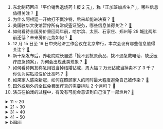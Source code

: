 1. 东北制药回应「平价销售退烧药 1 板 2 元」，称「正加班加点生产」，哪些信息值得关注？ [:link:](https://www.zhihu.com/question/572714705)
2. 为什么阿根廷一开始打不赢沙特，后来却能进决赛？ [:link:](https://www.zhihu.com/question/572491008)
3. 美国驻华大使馆暂停所有常规签证服务，哪些信息值得关注？ [:link:](https://www.zhihu.com/question/572521349)
4. 如何看待全国房价重回两年前，哈尔滨、太原、石家庄、郑州等 29 城比两年前还低？未来房价走势如何？ [:link:](https://www.zhihu.com/question/572730990)
5. 12 月 15 日至 16 日中央经济工作会议在北京举行，本次会议有哪些信息值得关注？ [:link:](https://www.zhihu.com/question/572726637)
6. 新十条发布后，养老院院长自述「抢不到抗原药品、拨不通急救电话、缺乏医疗应急预案」，为何会出现此类现象？ [:link:](https://www.zhihu.com/question/572656132)
7. 如何看待网友称急用钱当掉结婚钻戒，周大福 2 万元钻戒当掉卖不了 3 千？你认为买钻戒性价比高吗？ [:link:](https://www.zhihu.com/question/572658304)
8. 如果家人感染新冠，如何在照顾家人的同时最大程度避免自己被传染？ [:link:](https://www.zhihu.com/question/570305526)
9. 国外或境外的全民免费医疗真的需要排队 2 个月吗？ [:link:](https://www.zhihu.com/question/21789364)
10. 演员在拍戏的过程中，有没有可能会意识到自己演了一部烂片? [:link:](https://www.zhihu.com/question/351363899)
<details>
<summary>11 ~ 20</summary>

11. 很多新能源SUV为了放电池取消了备胎，他们为啥不把备胎放在书包里面？ [:link:](https://www.zhihu.com/question/571874921)
12. 新冠疫苗第四针接种放开，丽珠重组新冠病毒融合蛋白疫苗有效保护奥密克戎变异株感染者，该疫苗有哪些特点？ [:link:](https://www.zhihu.com/question/572722840)
13. 《原神》中，旅行者的风之翼驾照是在蒙德考的；为什么在璃月稻妻须弥使用时没有被阻止？ [:link:](https://www.zhihu.com/question/572340146)
14. 塞尔维亚要求北约向科索沃派出塞军警，如何看待该决定？是否能缓解目前的紧张局势？ [:link:](https://www.zhihu.com/question/572651484)
15. 广东一影城售票分「阴阳场」后已整改，负责人表示初衷是想保护阴性影迷，如何看待这一做法？现实中是否可行？ [:link:](https://www.zhihu.com/question/572725081)
16. 「阳」过之后，口红、贴身衣物还能用么？新冠康复后，家里是否需要一次彻底的「消杀」？ [:link:](https://www.zhihu.com/question/572499756)
17. 2022有什么万元左右高端冰箱推荐？ [:link:](https://www.zhihu.com/question/503731813)
18. 观看影视剧会被影响价值观吗？ [:link:](https://www.zhihu.com/question/569746965)
19. C 罗输了，男朋友泣不成声，怎样安慰男朋友？ [:link:](https://www.zhihu.com/question/571666003)
20. 中疾控前首席专家称「造成疫情来势汹汹原因是多方面的，不能都归结于『放开』」，如何看待这一观点？ [:link:](https://www.zhihu.com/question/572667948)
</details>
<details>
<summary>21 ~ 30</summary>

21. 小说和电影（电视剧），看谁先比较好？ [:link:](https://www.zhihu.com/question/569897795)
22. 酒局上，什么样的人是“明白人”？ [:link:](https://www.zhihu.com/question/548661986)
23. 可以给一个好好学习的理由吗？ [:link:](https://www.zhihu.com/question/566077432)
24. 如何看待钟南山称「感染一次奥密克戎等于打一次疫苗」「致死率已降至0.1%左右，相当于季节性流感」？ [:link:](https://www.zhihu.com/question/572505761)
25. 如何看待《宝可梦》长篇动画主角从小智与皮卡丘被换为新主角"莉可"、"罗伊"？ [:link:](https://www.zhihu.com/question/572731298)
26. C 罗将在皇马基地训练，他重回皇马的概率有多大？ [:link:](https://www.zhihu.com/question/572412066)
27. 对于有天赋的人，高中数学是不是上课偶尔听听，作业偶尔写写，不怎么刷题就能轻松145？ [:link:](https://www.zhihu.com/question/571173718)
28. 梅西证实「卡塔尔世界杯决赛将是他最后一场世界杯比赛」，对即将到来的世界杯决赛你有哪些期待？ [:link:](https://www.zhihu.com/question/572280620)
29. 布林肯宣称不要求非洲国家选边站，但美商务部副部长依旧紧盯中国不放，如何评价美国对非洲的一系列投资？ [:link:](https://www.zhihu.com/question/572471902)
30. 如何看待超 50% 的 00 后都在做副业赚钱？怎样理解年轻人称「赚钱靠自己，万事需努力」这一观点？ [:link:](https://www.zhihu.com/question/572312823)
</details>
<details>
<summary>31 ~ 40</summary>

31. 如何评价小米12月11日发布的miui14，有什么亮点和槽点？ [:link:](https://www.zhihu.com/question/571821618)
32. 「火流星」陨石坠落浙江金华，从法律角度分析，天外来物归国家还是个人？ [:link:](https://www.zhihu.com/question/572648126)
33. 衡水中学决定改革，拒绝内卷，家长称高考看的是分数，「不让孩子卷的人是坏了良心」，如何看待此观点？ [:link:](https://www.zhihu.com/question/572706083)
34. 工信部、网信办要求生产企业应确保移动智能终端中除基本功能软件外的预置应用均可卸载，哪些信息值得关注？ [:link:](https://www.zhihu.com/question/572320437)
35. 中科院院士陆林称「新冠对精神健康影响可能超 10 年」，如何看待此论断？ [:link:](https://www.zhihu.com/question/572692468)
36. 如何看待河南通知称从现在起至 2023 年 3 月底，「全省卫生健康系统取消节假日」？ [:link:](https://www.zhihu.com/question/572681462)
37. 儒家的荀子，为什么教出了韩非和李斯这两位法家大师？ [:link:](https://www.zhihu.com/question/367379132)
38. 美国再和俄罗斯作对，俄罗斯将重启古巴的基地，美国能如何应对？ [:link:](https://www.zhihu.com/question/572511064)
39. 有没有一道可以融合物理化学生物的题？ [:link:](https://www.zhihu.com/question/499682974)
40. 《原神》里面八重神子才五百岁多一点，雷电影都至少两千岁以上，为什么以友人称呼而不以前辈称呼？ [:link:](https://www.zhihu.com/question/572389246)
</details>
<details>
<summary>41 ~ 50</summary>

41. 男子纵火烧死妻子案一审宣判死刑，如何看待此审判结果？案件还有哪些细节值得关注？ [:link:](https://www.zhihu.com/question/572714152)
42. 史记中一堆人打败项羽，比如：刘邦、灌婴、虫达、靳飮、丁义、丁复，为什么很多人闭着眼睛喊项羽天下无敌？ [:link:](https://www.zhihu.com/question/572370477)
43. 泽连斯基被曝要求在世界杯季军赛前「露面」，遭国际足联拒绝，如何评价其在全球各大活动中频繁亮相的行为？ [:link:](https://www.zhihu.com/question/572742613)
44. 商务部称中方「坚决反对」 美国将 36 家中国实体列入美出口管制「实体清单」，还有哪些信息值得关注？ [:link:](https://www.zhihu.com/question/572701566)
45. 如何看待疫情下北京 120 急救呼入激增致医疗资源「严重失衡」？怎样将有限急救资源尽最大效率使用？ [:link:](https://www.zhihu.com/question/572678892)
46. 男子感染新冠后发烧近 40 度，「床上印出人形汗印」，感染后症状有哪些表现？你和周围人有哪些不同症状？ [:link:](https://www.zhihu.com/question/572261658)
47. 中央经济工作会议提出，支持平台企业在引领发展、创造就业、国际竞争中大显身手，哪些信息值得关注？ [:link:](https://www.zhihu.com/question/572734498)
48. 中央经济工作会议提出，要确保房地产市场平稳发展，有效防范化解优质头部房企风险，哪些信息值得关注？ [:link:](https://www.zhihu.com/question/572734514)
49. 意甲名宿米哈伊洛维奇因病去世，享年53岁，如何评价他的职业生涯？ [:link:](https://www.zhihu.com/question/572744807)
50. 日本发布新版安保战略文件，将中国定位为「迄今最大战略挑战」，我驻日使馆发言人回应，哪些信息值得关注？ [:link:](https://www.zhihu.com/question/572722505)
</details><details>
<summary>bilibili</summary>

1. 中国民族服装，气势不能输 [:link:](//www.bilibili.com/video/BV14W4y1u7bP)
2. 给这支足球队送完外卖，我崩溃了。 [:link:](//www.bilibili.com/video/BV1JV4y1A7NZ)
3. 爆炸了！这期真的爆炸了！！！ [:link:](//www.bilibili.com/video/BV1gG4y1g7f7)
4. “从放羊娃到国家队队长，37岁的他全场打满120分钟！” [:link:](//www.bilibili.com/video/BV1MA41197qw)
5. 你管这叫火腿肠？！！！ [:link:](//www.bilibili.com/video/BV1MG411K74z)
6. 【时代少年团】《光环中的少年——“象限”》（下） [:link:](//www.bilibili.com/video/BV18K411r78s)
7. 当我第九次尝试rap [:link:](//www.bilibili.com/video/BV1XD4y187Gh)
8. 国内开放了 刘庸详细解答关于新冠病毒 [:link:](//www.bilibili.com/video/BV1jM411U7rh)
9. Red Velvet X aespa《Beautiful Christmas》MV [:link:](//www.bilibili.com/video/BV15D4y1877T)
10. 只需要这样这样，居然真的可以变成一条美人鱼 [:link:](//www.bilibili.com/video/BV1uR4y1k7nw)
<details>
<summary>11 ~ 20</summary>

11. 就是这个让我历劫的蛋糕，奶奶要把我轰出去，但是它真的很完美，哈哈哈哈 [:link:](//www.bilibili.com/video/BV1C44y1U77d)
12. 在海南热带雨林国家公园，遇到了这些了不得的生物 [:link:](//www.bilibili.com/video/BV17A4119715)
13. “蓝朋友”变“男朋友”，这有一个甜甜的故事请查收～ [:link:](//www.bilibili.com/video/BV17K41167pN)
14. 每秒最高2400转！大自然进化出来的“马达”有多牛？ [:link:](//www.bilibili.com/video/BV1gR4y1k7F7)
15. 《崩坏3》动画短片「一种很新的甲方」（ ᗜ ‸ ᗜ ） [:link:](//www.bilibili.com/video/BV1tA41197KM)
16. 「真理之律者」Armed Angel ( ᗜ ˰ ᗜ ) （原创曲） [:link:](//www.bilibili.com/video/BV1sG411P7Js)
17. 喉咙不舒服，咳嗽，试试这么按！ [:link:](//www.bilibili.com/video/BV1Pg411n7P9)
18. 贵  阳  黑  帮 [:link:](//www.bilibili.com/video/BV1Mv4y19771)
19. b 站 热 度 年 度 总 结 ☆【禁止套娃2022】 [:link:](//www.bilibili.com/video/BV1BD4y187x6)
20. 带着我  永远地复习下去...... [:link:](//www.bilibili.com/video/BV1CP4y1D7tV)
</details>
<details>
<summary>21 ~ 30</summary>

21. 压力怪给老子死 [:link:](//www.bilibili.com/video/BV19R4y1r73j)
22. 怎么这么可爱呀，搞笑卷猫 [:link:](//www.bilibili.com/video/BV1DP4y1q7Hz)
23. 听说你们想看我穿渔网？ [:link:](//www.bilibili.com/video/BV12M411U73Y)
24. 好心人将淡水鱼放生大海，我谢谢你全家哦 [:link:](//www.bilibili.com/video/BV14e411w79e)
25. 连环整蛊一天女朋友后，她直接疯了！！！ [:link:](//www.bilibili.com/video/BV1Hg411E7ZR)
26. 轻 松 拿 捏 二 次 元 [:link:](//www.bilibili.com/video/BV1xV4y1A7Ck)
27. 《明日方舟》EP - Flame Shadow [:link:](//www.bilibili.com/video/BV1Ev4y1978y)
28. 《崩坏3》过场动画——「重逢」 [:link:](//www.bilibili.com/video/BV1u8411p7UQ)
29. 《原神》流浪者手书「彷徨在那无可奈何的夜」 [:link:](//www.bilibili.com/video/BV1TP4y1Q72x)
30. 一个苹果65？！人均500的黑珍珠只有三道能点的菜？【凭啥那么贵47-醉东】 [:link:](//www.bilibili.com/video/BV1xv4y197UV)
</details>
<details>
<summary>31 ~ 40</summary>

31. 探秘卡塔尔土豪邮轮自助餐！¥9000一张船票，能吃回本吗？ [:link:](//www.bilibili.com/video/BV14D4y187W6)
32. 世界神话地图，看看除了中国龙，你还认识多少传说生物？ [:link:](//www.bilibili.com/video/BV1SR4y1y7Kf)
33. 让你发烧 不是让你发烧 [:link:](//www.bilibili.com/video/BV1jG4y1g7mS)
34. 很好奇，这游戏凭啥敢卖中国人100w？ [:link:](//www.bilibili.com/video/BV1V84y1t7QA)
35. 【连续7天只吃垃圾食品】我的身体发生了什么变化！ [:link:](//www.bilibili.com/video/BV1x14y1N7QE)
36. 《 A P P 大 战 》 [:link:](//www.bilibili.com/video/BV1uV4y1A7mV)
37. “他们  是每个男人的终极梦想！” [:link:](//www.bilibili.com/video/BV15R4y1k7Z6)
38. 这一口够不够解馋？ [:link:](//www.bilibili.com/video/BV1pP4y1D7E8)
39. 哦，要进画里了，孩子们，走好 [:link:](//www.bilibili.com/video/BV1GG4y1g7NK)
40. 小火车查尔斯 [:link:](//www.bilibili.com/video/BV1JG4y1g7bQ)
</details>
<details>
<summary>41 ~ 50</summary>

41. 结婚950天后，终于要开始了！！！ [:link:](//www.bilibili.com/video/BV1T8411p7zN)
42. 《生命之摇》奉上 [:link:](//www.bilibili.com/video/BV1ng411E788)
43. 当所有人放学急着回家的时候，只有她在规划惠阳县的未来。 [:link:](//www.bilibili.com/video/BV1cd4y1v7vd)
44. 一咬就爆裂的红烧肉 [:link:](//www.bilibili.com/video/BV1xe411w7e8)
45. 【warma】我尝试学习交朋友 [:link:](//www.bilibili.com/video/BV1nG411P7hf)
46. 语文老师看了直接气的拉屎！【小学生作业】 [:link:](//www.bilibili.com/video/BV1d14y1P7au)
47. “你睡不着，因为周围有怪物在游荡。”【我的世界/怪物全员手书】 [:link:](//www.bilibili.com/video/BV1BP4y1D763)
48. “小时候是真没看懂...” [:link:](//www.bilibili.com/video/BV1xV4y1A7fE)
49. 挑战国宴名菜灌汤黄鱼，帅小子真的能成功吗？ [:link:](//www.bilibili.com/video/BV1qD4y187xR)
50. 感冒药叠吃=肝衰竭进ICU？感冒退烧药，究竟怎么吃才安全【茼蒿会】 [:link:](//www.bilibili.com/video/BV18P4y1D7GW)
</details>
<details>
<summary>51 ~ 60</summary>

51. 直播间里，每天有上百人问我是不是小孩 [:link:](//www.bilibili.com/video/BV1PK411z7CP)
52. 沉浸式创作中…… [:link:](//www.bilibili.com/video/BV1rA41197gS)
53. B站2022年度弹幕，两个字 [:link:](//www.bilibili.com/video/BV1hv4y197fB)
54. 这真是一件很酷的事情 [:link:](//www.bilibili.com/video/BV1c14y1T79D)
55. 第一次挽救生命，是什么体验 [:link:](//www.bilibili.com/video/BV1FG411K7Cd)
56. 江西靓仔冬季骑行去漠河，遭遇寒潮降温，零下二十度在野地里露营会冻死吗 [:link:](//www.bilibili.com/video/BV1d24y1S7xU)
57. 【2022十大迷惑剧情】爆笑盘点！这是碳基生物能写出来的剧本？ [:link:](//www.bilibili.com/video/BV1GR4y1k7v1)
58. 【伯爵狗】当我想拍汉服却看到了热巴鼓 [:link:](//www.bilibili.com/video/BV1bg411n7zu)
59. 【极限打工人】“不是我选错了，是根本没得选” [:link:](//www.bilibili.com/video/BV1tR4y1k7MF)
60. 周淑怡竟然向我提出这种请求！？ [:link:](//www.bilibili.com/video/BV1Wd4y1v7um)
</details>
<details>
<summary>61 ~ 70</summary>

61. 这是一个筹备了两个多月的小惊喜～ [:link:](//www.bilibili.com/video/BV1zG411K7Jq)
62. 校花居然想吃我做的饭！她肯定是想找个长期饭票！！ [:link:](//www.bilibili.com/video/BV1fM411U74b)
63. 绑架史上最大的失误 [:link:](//www.bilibili.com/video/BV1DD4y187vu)
64. 《猫咪公寓2》公测主题曲 | 平凡的一天 猫岛篇 [:link:](//www.bilibili.com/video/BV1D44y1U76o)
65. 游戏中的女性角色，动作风格差距好大呀…… [:link:](//www.bilibili.com/video/BV1t84y1t7nP)
66. 「赐我一个未来，即便流浪天涯亦无碍」 流浪者x赐我 [:link:](//www.bilibili.com/video/BV1jP411T7BK)
67. 小组期末作业之 鸡蛋卷 - 鸡蛋保护装置（高空版） [:link:](//www.bilibili.com/video/BV1g14y1T74a)
68. 3元的自热盒饭，你敢吃吗？里面都是些什么东西？ [:link:](//www.bilibili.com/video/BV1A44y1U7t4)
69. 逆天！设计师你到底在设计什么东西？？？ [:link:](//www.bilibili.com/video/BV1Be4y1M79x)
70. 52岁的妈妈第一次来厦门上班，治愈职场的我 [:link:](//www.bilibili.com/video/BV1de4y1T7uZ)
</details>
<details>
<summary>71 ~ 80</summary>

71. 如何成为天选之人拥有新冠超级抗体？！据了解全球只有4个… [:link:](//www.bilibili.com/video/BV1HK411r7EF)
72. （这也能解说？！）印尼功夫足球！阿根廷法国也就图一乐 [:link:](//www.bilibili.com/video/BV1A44y1Z7np)
73. 不要再说沒过程假画画，不然我揍死你！ [:link:](//www.bilibili.com/video/BV1eM411U7GB)
74. 【纯黑】《战神：诸神黄昏》战神难度无伤攻略解说 第七期 [:link:](//www.bilibili.com/video/BV1nG4y1g7v9)
75. 热搜上令人毛骨悚然的“一碗豆面”事件，藏着多少年轻人的噩梦 [:link:](//www.bilibili.com/video/BV1ag411E7Ft)
76. 当我坐不同交通工具时 我在想什么 [:link:](//www.bilibili.com/video/BV1WV4y1A7JL)
77. 使唤孩子干活，我是擅长的。【宝宝视角】 [:link:](//www.bilibili.com/video/BV1KP4y1Q7yg)
78. 【开箱】挑战全网最强！小米苹果双生态智能桌面！ [:link:](//www.bilibili.com/video/BV1aA41197nn)
79. 【原神】旅行者，你对我妈做了什么！！！ [:link:](//www.bilibili.com/video/BV1bd4y1e7Ha)
80. 【鞠婧祎】Be My Poi舞台pv 30秒绝美ending直拍 [:link:](//www.bilibili.com/video/BV1JV4y1A7aG)
</details>
<details>
<summary>81 ~ 90</summary>

81. 破记录的蟹王蟹后，一只一斤多，掀开蟹盖的那一刻我破防了 [:link:](//www.bilibili.com/video/BV1sM411U7wK)
82. 挑战买光必胜客店里所有的单品，要花多少钱？结算发现要破产了！ [:link:](//www.bilibili.com/video/BV1g84y1t73u)
83. 刘德华+吴京亮相！国产科幻《流浪地球2》新预告，人类数字永生？太阳危机不存在？ [:link:](//www.bilibili.com/video/BV1M24y1D7xU)
84. 这猫普通话过二甲了吧 [:link:](//www.bilibili.com/video/BV1Pe4y1M7Pb)
85. 这几个神级资源网站，收藏了书签根本不舍得删除！ [:link:](//www.bilibili.com/video/BV1N44y1U7RX)
86. 东京特产：原神广告 [:link:](//www.bilibili.com/video/BV1LD4y1a7zU)
87. 探秘诺贝尔奖晚宴！准备了整整1年的晚宴上都吃什么？ [:link:](//www.bilibili.com/video/BV1EK411678n)
88. 原神给散兵与雷神留了这样的彩蛋？难怪是一家人，原来印记是这样用的。 [:link:](//www.bilibili.com/video/BV1pG411P7YP)
89. 这下不得不玩原神了...【P13 没想到我还有唱歌的天赋】【4K 60】 [:link:](//www.bilibili.com/video/BV1aD4y187Xa)
90. 19元自助小火锅，深夜无限怼，吃着喷着，笑着闹着，夫妻俩处成了兄弟 [:link:](//www.bilibili.com/video/BV1AG4y1G7SZ)
</details>
<details>
<summary>91 ~ 100</summary>

91. 男主戴耳环？烫头发？还纹身！这抗日神剧太辣眼睛了 [:link:](//www.bilibili.com/video/BV1uP4y1Q7PF)
92. 我在遛狗途中居然捡到了一只狗！应该怎么办！在线等！！ [:link:](//www.bilibili.com/video/BV1PG4y1g7G2)
93. 撩起刘海而已，变化这么大？！ [:link:](//www.bilibili.com/video/BV1k84y1t7N3)
94. 【逗鱼时刻】第382期 我不可能让他砍我一刀！ [:link:](//www.bilibili.com/video/BV1714y1N7NZ)
95. 好耶，这家小吃店有送饮料耶！ [:link:](//www.bilibili.com/video/BV1H24y1D7dU)
96. 徐峥新片《射门》，拍了一种很新的“职业”足球赛 [:link:](//www.bilibili.com/video/BV1XG411K75G)
97. 这小子好像有了心上人？（谁来告诉他夹竹桃有毒啊！！！） [:link:](//www.bilibili.com/video/BV1HV4y1A79f)
98. 12岁女孩打赏主播1万2后遭拉黑，百万粉丝赚多少钱？【慧小媛】 [:link:](//www.bilibili.com/video/BV18A411978b)
99. 墨子：看我的降魔阵法！ [:link:](//www.bilibili.com/video/BV1Vg411E7bp)
100. 电影最TOP：从卡车司机到卡神！好莱坞票房之王詹姆斯•卡梅隆 [:link:](//www.bilibili.com/video/BV12D4y187MX)
</details></details>